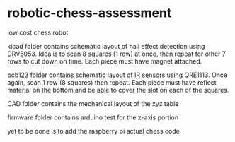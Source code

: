 # robotic-chess-assessment
low cost chess robot

kicad folder contains schematic layout of hall effect detection using DRV5053. Idea is to scan 8 squares (1 row) at once, then repeat for other 7 rows to cut down on time. Each piece must have magnet attached.

pcb123 folder contains schematic layout of IR sensors using QRE1113. Once again, scan 1 row (8 squares) then repeat. Each piece must have reflect material on the bottom and be able to cover the slot on each of the squares.

CAD folder contains the mechanical layout of the xyz table

firmware folder contains arduino test for the z-axis portion

yet to be done is to add the raspberry pi actual chess code

